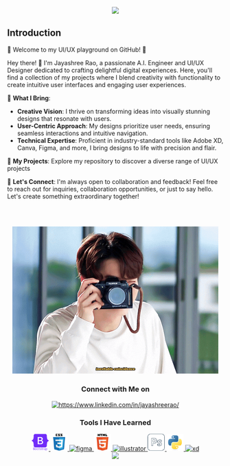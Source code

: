 <p align="center">
  <img src="https://capsule-render.vercel.app/api?type=waving&height=300&color=gradient&text=Welcome%20to%20a%20Kaleidoscope%20of%20Design%20and%20Experience!&animation=twinkling&fontSize=30&fontAlignY=39">
</p>
<h2 align="left"> Introduction</h2>

<p align="justified">
  
🎨 Welcome to my UI/UX playground on GitHub! 🚀

Hey there! 👋 I'm Jayashree Rao, a passionate A.I. Engineer and UI/UX Designer dedicated to crafting delightful digital experiences. Here, you'll find a collection of my projects where I blend creativity with functionality to create intuitive user interfaces and engaging user experiences.

🌟 **What I Bring**: 
- **Creative Vision**: I thrive on transforming ideas into visually stunning designs that resonate with users.
- **User-Centric Approach**: My designs prioritize user needs, ensuring seamless interactions and intuitive navigation.
- **Technical Expertise**: Proficient in industry-standard tools like Adobe XD, Canva, Figma, and more, I bring designs to life with precision and flair.

🚀 **My Projects**:
Explore my repository to discover a diverse range of UI/UX projects

🌟 **Let's Connect**:
I'm always open to collaboration and feedback! Feel free to reach out for inquiries, collaboration opportunities, or just to say hello. Let's create something extraordinary together!
</p><br>

<p align="center">
   <br><img src="https://github.com/Jayashreerao15/My-UI-Designs/blob/main/win.gif"></br>
</p>


<h3 align="center">Connect with Me on</h3>
<p align="center">
<a href="https://linkedin.com/in/https://www.linkedin.com/in/jayashreerao/" target="blank"><img align="center" src="https://raw.githubusercontent.com/rahuldkjain/github-profile-readme-generator/master/src/images/icons/Social/linked-in-alt.svg" alt="https://www.linkedin.com/in/jayashreerao/" height="30" width="40" /></a>
</p>

<h3 align="center">Tools I Have Learned</h3>
<p align="center"> <a href="https://getbootstrap.com" target="_blank" rel="noreferrer"> <img src="https://raw.githubusercontent.com/devicons/devicon/master/icons/bootstrap/bootstrap-plain-wordmark.svg" alt="bootstrap" width="40" height="40"/> </a> <a href="https://www.w3schools.com/css/" target="_blank" rel="noreferrer"> <img src="https://raw.githubusercontent.com/devicons/devicon/master/icons/css3/css3-original-wordmark.svg" alt="css3" width="40" height="40"/> </a> <a href="https://www.figma.com/" target="_blank" rel="noreferrer"> <img src="https://www.vectorlogo.zone/logos/figma/figma-icon.svg" alt="figma" width="40" height="40"/> </a> <a href="https://www.w3.org/html/" target="_blank" rel="noreferrer"> <img src="https://raw.githubusercontent.com/devicons/devicon/master/icons/html5/html5-original-wordmark.svg" alt="html5" width="40" height="40"/> </a> <a href="https://www.adobe.com/in/products/illustrator.html" target="_blank" rel="noreferrer"> <img src="https://www.vectorlogo.zone/logos/adobe_illustrator/adobe_illustrator-icon.svg" alt="illustrator" width="40" height="40"/> </a> <a href="https://www.photoshop.com/en" target="_blank" rel="noreferrer"> <img src="https://raw.githubusercontent.com/devicons/devicon/master/icons/photoshop/photoshop-line.svg" alt="photoshop" width="40" height="40"/> </a> <a href="https://www.python.org" target="_blank" rel="noreferrer"> <img src="https://raw.githubusercontent.com/devicons/devicon/master/icons/python/python-original.svg" alt="python" width="40" height="40"/> </a> <a href="https://www.adobe.com/in/creativecloud.html" target="_blank" rel="noreferrer"> <img src="https://brandeps.com/logo-download/A/Adobe-Creative-Cloud-logo-vector-03.svg" alt="xd" width="40" height="40"/> </a><br> <img src="https://capsule-render.vercel.app/api?type=waving&height=150&width=500&color=gradient&section=footer"/> </p>


